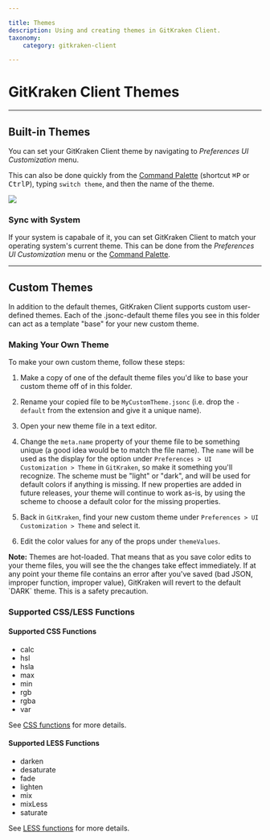 ```yaml
---

title: Themes
description: Using and creating themes in GitKraken Client.
taxonomy:
    category: gitkraken-client

---
```


# GitKraken Client Themes

***

## Built-in Themes

You can set your GitKraken Client theme by navigating to  <i class="fas fa-cog"></i> <em class='context-menu'>Preferences <i class='fa fa-caret-right'></i> UI Customization</em> menu. 

This can also be done quickly from the <i  class="fa fa-magic" style="transform: rotate(225deg)"></i> [Command Palette](/start-here/command-palette/) (shortcut <kbd>&#8984;</kbd><kbd>P</kbd> or <kbd>Ctrl</kbd><kbd>P</kbd>), typing `switch theme`, and then the name of the theme.

<img src="/img/documentation/getting-started/theme-switch.gif" class="img-bordered img-responsive center">

### Sync with System

If your system is capabale of it, you can set GitKraken Client to match your operating system's current theme. This can be done from the <i class="fas fa-cog"></i> <em class='context-menu'>Preferences <i class='fa fa-caret-right'></i> UI Customization</em> menu or the <i  class="fa fa-magic" style="transform: rotate(225deg)"></i> [Command Palette](/start-here/command-palette/).

***

## Custom Themes

In addition to the default themes, GitKraken Client supports custom user-defined themes. Each of the .jsonc-default theme files you see in this folder can act as a template "base" for your new custom theme.

### Making Your Own Theme

To make your own custom theme, follow these steps:

1. Make a copy of one of the default theme files you'd like to base your custom theme off of in this folder.

2. Rename your copied file to be `MyCustomTheme.jsonc` (i.e. drop the `-default` from the extension and give it a unique name).

3. Open your new theme file in a text editor.

4. Change the `meta.name` property of your theme file to be something unique (a good idea would be to match the file name). The `name` will be used as the display for the option under `Preferences > UI Customization > Theme` in `GitKraken`, so make it something you'll recognize. The scheme must be "light" or "dark", and will be used for default colors if anything is missing. If new properties are added in future releases, your theme will continue to work as-is, by using the scheme to choose a default color for the missing properties.

5. Back in `GitKraken`, find your new custom theme under `Preferences > UI Customization > Theme` and select it.

6. Edit the color values for any of the props under `themeValues`.


<div class='callout callout--basic'>
    <p><strong>Note:</strong> Themes are hot-loaded. That means that as you save color edits to your theme files, you will see the the changes take effect immediately. If at any point your theme file contains an error after you've saved (bad JSON, improper function, improper value), GitKraken will revert to the default `DARK` theme. This is a safety precaution.
</p>
</div>

### Supported CSS/LESS Functions

#### Supported CSS Functions

- calc
- hsl
- hsla
- max
- min
- rgb
- rgba
- var
 
See [CSS functions](https://www.w3schools.com/cssref/css_functions.asp) <i class="fa fa-link"></i> for more details. 
 
#### Supported LESS Functions

- darken
- desaturate
- fade
- lighten
- mix
- mixLess
- saturate

See [LESS functions](https://lesscss.org/functions) <i class="fa fa-link"></i> for more details.